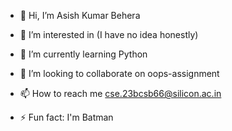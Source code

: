 - 👋 Hi, I’m Asish Kumar Behera

- 👀 I’m interested in (I have no idea honestly)

- 🌱 I’m currently learning Python

- 💞️ I’m looking to collaborate on oops-assignment

- 📫 How to reach me cse.23bcsb66@silicon.ac.in

- ⚡ Fun fact: I'm Batman


